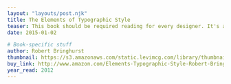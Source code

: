 ```yaml
---
layout: "layouts/post.njk"
title: The Elements of Typographic Style
teaser: This book should be required reading for every designer. It's a bit dry at times, but an invaluable resource—the first place I go if I have a question about type.
date: 2015-01-02

# Book-specific stuff
author: Robert Bringhurst
thumbnail: https://s3.amazonaws.com/static.levimcg.com/library/thumbnail-elements-of-typographic-style.png
buy_link: http://www.amazon.com/Elements-Typographic-Style-Robert-Bringhurst/dp/0881791326
year_read: 2012
---
```

